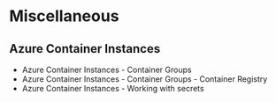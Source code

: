 # Miscellaneous
## Azure Container Instances
- Azure Container Instances - Container Groups
- Azure Container Instances - Container Groups - Container Registry
- Azure Container Instances - Working with secrets
